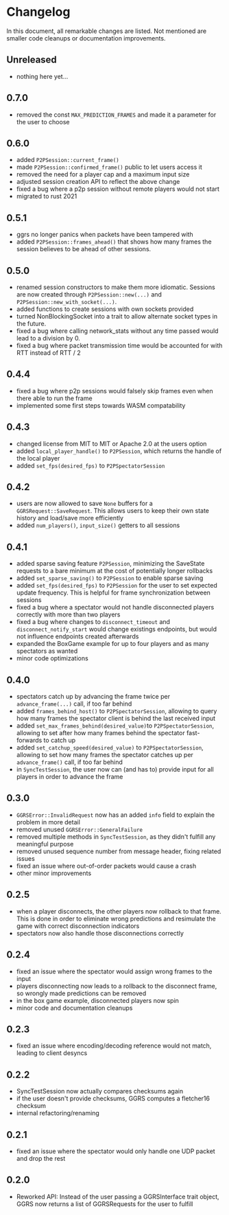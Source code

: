 # Changelog

In this document, all remarkable changes are listed. Not mentioned are smaller code cleanups or documentation improvements.

## Unreleased

- nothing here yet...

## 0.7.0

- removed the const `MAX_PREDICTION_FRAMES` and made it a parameter for the user to choose

## 0.6.0

- added `P2PSession::current_frame()`
- made `P2PSession::confirmed_frame()` public to let users access it
- removed the need for a player cap and a maximum input size
- adjusted session creation API to reflect the above change
- fixed a bug where a p2p session without remote players would not start
- migrated to rust 2021

## 0.5.1

- ggrs no longer panics when packets have been tampered with
- added `P2PSession::frames_ahead()` that shows how many frames the session believes to be ahead of other sessions.

## 0.5.0

- renamed session constructors to make them more idiomatic. Sessions are now created through `P2PSession::new(...)` and `P2PSession::new_with_socket(...)`.
- added functions to create sessions with own sockets provided
- turned NonBlockingSocket into a trait to allow alternate socket types in the future.
- fixed a bug where calling network_stats without any time passed would lead to a division by 0.
- fixed a bug where packet transmission time would be accounted for with RTT instead of RTT / 2

## 0.4.4

- fixed a bug where p2p sessions would falsely skip frames even when there able to run the frame
- implemented some first steps towards WASM compatability

## 0.4.3

- changed license from MIT to MIT or Apache 2.0 at the users option
- added `local_player_handle()` to `P2PSession`, which returns the handle of the local player
- added `set_fps(desired_fps)` to `P2PSpectatorSession`

## 0.4.2

- users are now allowed to save `None` buffers for a `GGRSRequest::SaveRequest`. This allows users to keep their own state history and load/save more efficiently
- added `num_players()`, `input_size()` getters to all sessions

## 0.4.1

- added sparse saving feature `P2PSession`, minimizing the SaveState requests to a bare minimum at the cost of potentially longer rollbacks
- added `set_sparse_saving()` to `P2PSession` to enable sparse saving
- added `set_fps(desired_fps)` to `P2PSession` for the user to set expected update frequency. This is helpful for frame synchronization between sessions
- fixed a bug where a spectator would not handle disconnected players correctly with more than two players
- fixed a bug where changes to `disconnect_timeout` and `disconnect_notify_start` would change existings endpoints, but would not influence endpoints created afterwards
- expanded the BoxGame example for up to four players and as many spectators as wanted
- minor code optimizations

## 0.4.0

- spectators catch up by advancing the frame twice per `advance_frame(...)` call, if too far behind
- added `frames_behind_host()` to `P2PSpectatorSession`, allowing to query how many frames the spectator client is behind the last received input
- added `set_max_frames_behind(desired_value)`to `P2PSpectatorSession`, allowing to set after how many frames behind the spectator fast-forwards to catch up
- added `set_catchup_speed(desired_value)` to `P2PSpectatorSession`, allowing to set how many frames the spectator catches up per `advance_frame()` call, if too far behind
- in `SyncTestSession`, the user now can (and has to) provide input for all players in order to advance the frame

## 0.3.0

- `GGRSError::InvalidRequest` now has an added `info` field to explain the problem in more detail
- removed unused `GGRSError::GeneralFailure`
- removed multiple methods in `SyncTestSession`, as they didn't fulfill any meaningful purpose
- removed unused sequence number from message header, fixing related issues
- fixed an issue where out-of-order packets would cause a crash
- other minor improvements

## 0.2.5

- when a player disconnects, the other players now rollback to that frame. This is done in order to eliminate wrong predictions and resimulate the game with correct disconnection indicators
- spectators now also handle those disconnections correctly

## 0.2.4

- fixed an issue where the spectator would assign wrong frames to the input
- players disconnecting now leads to a rollback to the disconnect frame, so wrongly made predictions can be removed
- in the box game example, disconnected players now spin
- minor code and documentation cleanups

## 0.2.3

- fixed an issue where encoding/decoding reference would not match, leading to client desyncs

## 0.2.2

- SyncTestSession now actually compares checksums again
- if the user doesn't provide checksums, GGRS computes a fletcher16 checksum
- internal refactoring/renaming

## 0.2.1

- fixed an issue where the spectator would only handle one UDP packet and drop the rest

## 0.2.0

- Reworked API: Instead of the user passing a GGRSInterface trait object, GGRS now returns a list of GGRSRequests for the user to fulfill
